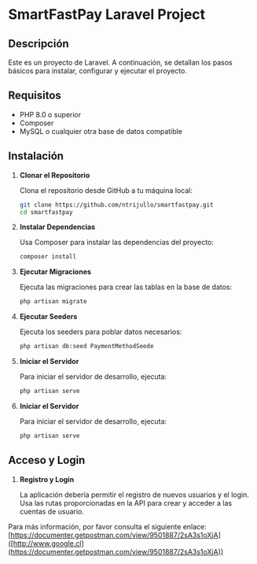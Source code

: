 # SmartFastPay Laravel Project

## Descripción

Este es un proyecto de Laravel. A continuación, se detallan los pasos básicos para instalar, configurar y ejecutar el proyecto.

## Requisitos

- PHP 8.0 o superior
- Composer
- MySQL o cualquier otra base de datos compatible

## Instalación

1. **Clonar el Repositorio**

   Clona el repositorio desde GitHub a tu máquina local:

   ```bash
   git clone https://github.com/ntrijullo/smartfastpay.git
   cd smartfastpay

2. **Instalar Dependencias**

   Usa Composer para instalar las dependencias del proyecto:

   ```bash
   composer install

3. **Ejecutar Migraciones**

   Ejecuta las migraciones para crear las tablas en la base de datos:

   ```bash
   php artisan migrate


4. **Ejecutar Seeders**

   Ejecuta los seeders para poblar datos necesarios:

   ```bash
   php artisan db:seed PaymentMethodSeede

5. **Iniciar el Servidor**

   Para iniciar el servidor de desarrollo, ejecuta:

   ```bash
   php artisan serve


5. **Iniciar el Servidor**

   Para iniciar el servidor de desarrollo, ejecuta:

   ```bash
   php artisan serve


## Acceso y Login

1. **Registro y Login**

   La aplicación debería permitir el registro de nuevos usuarios y el login. Usa las rutas proporcionadas en la API para crear y acceder a las cuentas de usuario.

Para más información, por favor consulta el siguiente enlace: [https://documenter.getpostman.com/view/9501887/2sA3s1oXjA]([http://www.google.cl](https://documenter.getpostman.com/view/9501887/2sA3s1oXjA))
